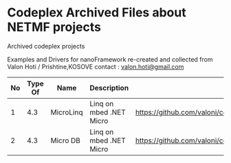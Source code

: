 # Codeplex Archived Files about NETMF projects
Archived codeplex projects


Examples and Drivers for nanoFramework
re-created and collected from Valon Hoti / Prishtine,KOSOVE 
contact : valon.hoti@gmail.com

No |  Type Of | Name         | Description  | Link
---|--------- |--------------|--------------|--------------
1  | 4.3      | MicroLinq    | Linq on mbed .NET Micro | https://github.com/valoni/codeplex_archive_netmf/blob/main/MicroLinq.zip
2  | 4.3      | Micro DB     | Linq on mbed .NET Micro | https://github.com/valoni/codeplex_archive_netmf/blob/main/MicroLinq.zip


